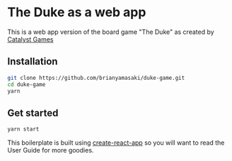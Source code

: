 # The Duke as a web app

This is a web app version of the board game "The Duke" as created by [Catalyst Games](https://www.catalystgamelabs.com/casual-games/the-duke/)

## Installation

```bash
git clone https://github.com/brianyamasaki/duke-game.git
cd duke-game
yarn
```

## Get started

```bash
yarn start
```

This boilerplate is built using [create-react-app](https://github.com/facebook/create-react-app) so you will want to read the User Guide for more goodies.
